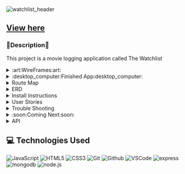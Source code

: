 
![watchlist_header](https://github.com/nickkucway/MEN-Stack-CRUD-App/assets/152036965/4c5790da-9470-45e1-b007-a9aad84a2dd6)

## [View here](https://the-watchlist-fed56736c38e.herokuapp.com/)

### :memo:Description:memo:

This project is a movie logging application called The Watchlist

<details>
<summary>:art:WireFrames:art:</summary>

![movie-site-details](https://github.com/nickkucway/MEN-Stack-CRUD-App/assets/152036965/5825740e-e886-454e-8197-16334ae81820)
![movie-site-homeindex](https://github.com/nickkucway/MEN-Stack-CRUD-App/assets/152036965/64314198-c760-495b-911b-d055c33833af)
![movie-site-form](https://github.com/nickkucway/MEN-Stack-CRUD-App/assets/152036965/fee7b9fe-fa0a-4c86-8d74-e1af9e2aed7d)
![movie-site-about](https://github.com/nickkucway/MEN-Stack-CRUD-App/assets/152036965/676bede6-6913-440c-9266-1d7381fa6fdf)
![movie-site-reviews](https://github.com/nickkucway/MEN-Stack-CRUD-App/assets/152036965/d8ebff93-621d-4493-bcbc-995ce0fc314a)

</details>

<details>

<summary>:desktop_computer:Finished App:desktop_computer:</summary>

![screencapture-localhost-3000-2024-01-21-13_16_34](https://github.com/nickkucway/MEN-Stack-CRUD-App/assets/152036965/c979dd87-039b-4e10-bb74-e6c1ae80d4a3)
![screencapture-localhost-3000-movies-2024-01-21-13_16_12](https://github.com/nickkucway/MEN-Stack-CRUD-App/assets/152036965/36d44f35-6579-487f-a057-a12b9edb8ea3)
![screencapture-localhost-3000-movies-new-2024-01-21-13_16_51](https://github.com/nickkucway/MEN-Stack-CRUD-App/assets/152036965/6b57ae21-9367-420f-a62d-9a919226463b)
![screencapture-localhost-3000-movies-65ad41c5c23e7ee1d78a6176-2024-01-21-13_16_19](https://github.com/nickkucway/MEN-Stack-CRUD-App/assets/152036965/48dd6f72-4770-422b-8269-efebcb1d581c)



</details>

<details>
<summary>Route Map</summary>

| URL           | REST Route    | HTTP Verb	  | CRUD Action	  | EJS View(s)	 |
| ------------- | ------------- | ------------|---------------|------------- |
| /             |               |get          |read           |home-index.ejs      |
| /movies     | index         |get          |read           |home-index.ejs |
| /movies/:id | show          |get          |read           |movies-details.ejs |
| /movies/new | new           |get          |               |new-movie.ejs |
| /movies/    | create        |post         |create         | |
| /movies/:id/edit| edit      |get          |read           |edit-movie.ejs |
| /movies/:id| update         |patch/put    |update         | |
| /movies/:id| destroy        |delete       |delete         | |
| /reviews     | index         |get          |read           |reviews-index.ejs |
| /reviews/new/:movieId     | new         |get          |read           |new-review.ejs |
| /reviews/create/:movieId     | create         |post          |    create       | |
| /reviews/:id     | destroy         |delete          |    delete       | |
| /seed         |                |get          |delete & create| |
| /about         |                |get          || about.ejs|
| /*           |                |get          |               |404.ejs |
</details>

<details>
<summary>ERD</summary>

![erd](https://github.com/nickkucway/MEN-Stack-CRUD-App/assets/152036965/32b6b050-2039-4b1c-a18b-2fa474566271)
</details>



<details>
<summary>Install Instructions</summary>

to install this app on your own computer, first you will need to fork the repository. once you have cloned the repository to your local machine you will need to run terminal and :
```
cd <repository folder>
```
from here you will need to enable NPM using:
```
npm init -y
```
now, install the node packages
```
npm i
```
now, you will need to create a .env file
```
touch .env
```
within the env file you will want to add the follow:
```
PORT=3000
MONGODBURI='your connection string here'
APIKEY='tmdb apikey here'
ON_HEROKU=false
```
to sign up for mongo DB and get a connection string, visit: https://www.mongodb.com/

to get an API key for TMDB, visit: https://developer.themoviedb.org/docs/getting-started

from here you can run:
```
npm run dev
```
go to the following URL in your browser
```
http://localhost:3000
```
the app should now be running in your browser

</details>

<details>

<summary>User Stories</summary>

As a fan of movies, I want to be able to log which movies I've seen on this app, and review them.

As a hiring manager, I want to be able to see the way Nick built out this app.

</details>

<details>

<summary>Trouble Shooting</summary>

Still have an issue with the date defaulting to the current day when editing a movie release date.

</details>

<details>

<summary>:soon:Coming Next:soon:</summary>

would like to add some kind of oauth to add users. 

</details>

<details>

<summary>API </summary>

for this app I used the TMDB Api
https://developer.themoviedb.org/docs/getting-started



</details>

## :computer: Technologies Used

  ![JavaScript](https://img.shields.io/badge/-JavaScript-05122A?style=flat&logo=javascript)
  ![HTML5](https://img.shields.io/badge/-HTML5-05122A?style=flat&logo=html5)
  ![CSS3](https://img.shields.io/badge/-CSS-05122A?style=flat&logo=css3)
  ![Git](https://img.shields.io/badge/-Git-05122A?style=flat&logo=git)
  ![Github](https://img.shields.io/badge/-GitHub-05122A?style=flat&logo=github)
  ![VSCode](https://img.shields.io/badge/-VS_Code-05122A?style=flat&logo=visualstudio)
  ![express](https://img.shields.io/badge/Express.js-404D59?style=for-the-badge)
  ![mongodb](https://img.shields.io/badge/MongoDB-4EA94B?style=for-the-badge&logo=mongodb&logoColor=white)
  ![node.js](https://img.shields.io/badge/Node.js-43853D?style=for-the-badge&logo=node.js&logoColor=white)
